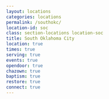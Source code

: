```yaml
---
layout: locations
categories: locations
permalink: /southokc/
location-id: soc
class: section-locations location-soc
title: South Oklahoma City
location: true
times: true
serving: true
events: true
opendoor: true
chazown: true
baptism: true
restore: true
connect: true
---
```

